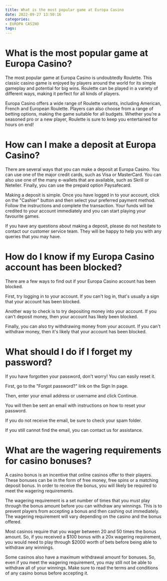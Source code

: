 ```yaml
---
title: What is the most popular game at Europa Casino
date: 2022-09-27 13:50:16
categories:
- EUROPA CASINO
tags:
---
```



#  What is the most popular game at Europa Casino?

The most popular game at Europa Casino is undoubtedly Roulette. This classic casino game is enjoyed by players around the world for its simple gameplay and potential for big wins. Roulette can be played in a variety of different ways, making it perfect for all kinds of players.

Europa Casino offers a wide range of Roulette variants, including American, French and European Roulette. Players can also choose from a range of betting options, making the game suitable for all budgets. Whether you’re a seasoned pro or a new player, Roulette is sure to keep you entertained for hours on end!

#  How can I make a deposit at Europa Casino?

There are several ways that you can make a deposit at Europa Casino. You can use one of the major credit cards, such as Visa or MasterCard. You can also use one of the many e-wallets that are available, such as Skrill or Neteller. Finally, you can use the prepaid option Paysafecard.

Making a deposit is simple. Once you have logged in to your account, click on the "Cashier" button and then select your preferred payment method. Follow the instructions and complete the transaction. Your funds will be credited to your account immediately and you can start playing your favourite games.

If you have any questions about making a deposit, please do not hesitate to contact our customer service team. They will be happy to help you with any queries that you may have.

#  How do I know if my Europa Casino account has been blocked?

There are a few ways to find out if your Europa Casino account has been blocked.

First, try logging in to your account. If you can't log in, that's usually a sign that your account has been blocked.

Another way to check is to try depositing money into your account. If you can't deposit money, then your account has likely been blocked.

Finally, you can also try withdrawing money from your account. If you can't withdraw money, then it's likely that your account has been blocked.

#  What should I do if I forget my password?

If you have forgotten your password, don't worry! You can easily reset it.

First, go to the "Forgot password?" link on the Sign In page.

Then, enter your email address or username and click Continue.

You will then be sent an email with instructions on how to reset your password.

If you do not receive the email, be sure to check your spam folder.

If you still cannot find the email, you can contact us for assistance.

#  What are the wagering requirements for casino bonuses?

A casino bonus is an incentive that online casinos offer to their players. These bonuses can be in the form of free money, free spins or a matching deposit bonus. In order to receive the bonus, you will likely be required to meet the wagering requirements.

The wagering requirement is a set number of times that you must play through the bonus amount before you can withdraw any winnings. This is to prevent players from accepting a bonus and then cashing out immediately. The wagering requirement will vary depending on the casino and the bonus offered.

Most casinos require that you wager between 20 and 50 times the bonus amount. So, if you received a $100 bonus with a 20x wagering requirement, you would need to play through $2000 worth of bets before being able to withdraw any winnings.

Some casinos also have a maximum withdrawal amount for bonuses. So, even if you meet the wagering requirement, you may still not be able to withdraw all of your winnings. Make sure to read the terms and conditions of any casino bonus before accepting it.